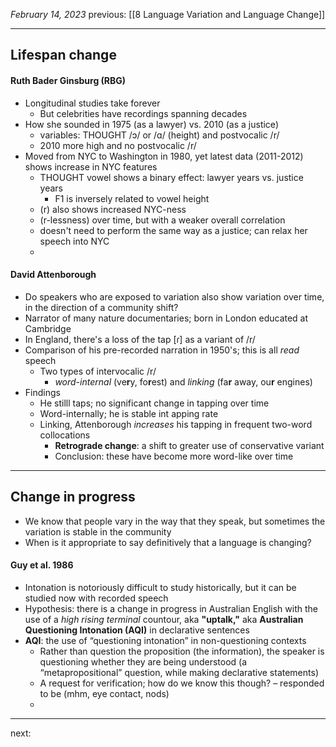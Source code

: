 *February 14, 2023*
previous: [[8 Language Variation and Language Change]]

---

## Lifespan change
#### Ruth Bader Ginsburg (RBG)
- Longitudinal studies take forever
	- But celebrities have recordings spanning decades
- How she sounded in 1975 (as a lawyer) vs. 2010 (as a justice)
	- variables: THOUGHT /ɔ/ or /ɑ/ (height) and postvocalic /r/
	- 2010 more high and no postvocalic /r/
- Moved from NYC to Washington in 1980, yet latest data (2011-2012) shows increase in NYC features
	- THOUGHT vowel shows a binary effect: lawyer years vs. justice years
		- F1 is inversely related to vowel height
	- (r) also shows increased NYC-ness
	- (r-lessness) over time, but with a weaker overall correlation
	- doesn't need to perform the same way as a justice; can relax her speech into NYC
	- 

#### David Attenborough
- Do speakers who are exposed to variation also show variation over time, in the direction of a community shift?
- Narrator of many nature documentaries; born in London educated at Cambridge
- In England, there's a loss of the tap [ɾ] as a variant of /r/
- Comparison of his pre-recorded narration in 1950's; this is all *read* speech
	- Two types of intervocalic /r/
		- *word-internal* (ve**r**y, fo**r**est) and *linking* (fa**r** away, ou**r** engines)
- Findings
	- He stilll taps; no significant change in tapping over time
	- Word-internally; he is stable int apping rate
	- Linking, Attenborough *increases* his tapping in frequent two-word collocations
		- **Retrograde change**: a shift to greater use of conservative variant
		- Conclusion: these have become more word-like over time

---

## Change in progress
- We know that people vary in the way that they speak, but sometimes the variation is stable in the community
- When is it appropriate to say definitively that a language is changing?
#### Guy et al. 1986
- Intonation is notoriously difficult to study historically, but it can be studied now with recorded speech
- Hypothesis: there is a change in progress in Australian English with the use of a *high rising terminal* countour, aka **"uptalk,"** aka **Australian Questioning Intonation (AQI)** in declarative sentences
- **AQI**: the use of “questioning intonation” in non-questioning contexts
	- Rather than question the proposition (the information), the speaker is questioning whether they are being understood (a “metapropositional” question, while making declarative statements)
	- A request for verification; how do we know this though? – responded to be (mhm, eye contact, nods)
	- 

---




next:
